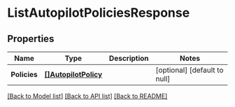 # ListAutopilotPoliciesResponse

## Properties
Name | Type | Description | Notes
------------ | ------------- | ------------- | -------------
**Policies** | [**[]AutopilotPolicy**](AutopilotPolicy.md) |  | [optional] [default to null]

[[Back to Model list]](../README.md#documentation-for-models) [[Back to API list]](../README.md#documentation-for-api-endpoints) [[Back to README]](../README.md)


